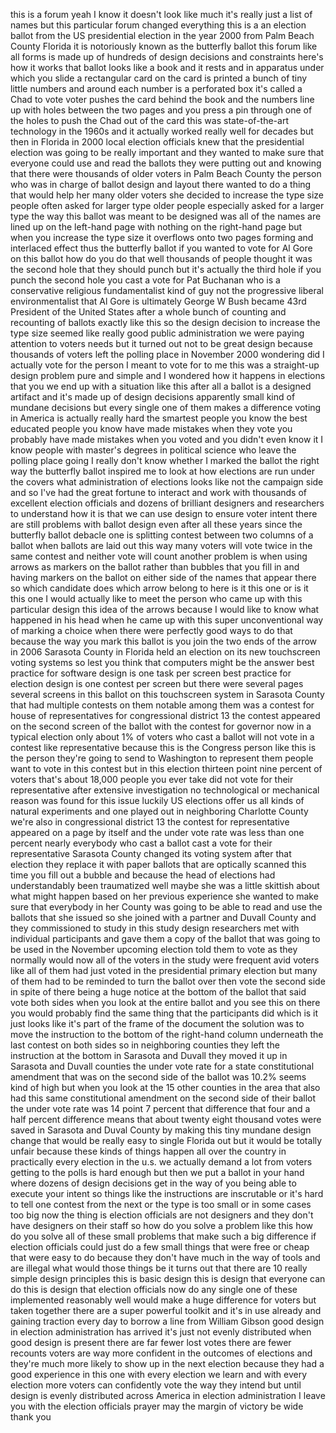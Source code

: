 
this is a forum yeah I know it doesn&#39;t
look like much it&#39;s really just a list
of names but this particular forum
changed everything this is a an election
ballot from the US presidential election
in the year 2000 from Palm Beach County
Florida it is notoriously known as the
butterfly ballot this forum like all
forms is made up of hundreds of design
decisions and constraints here&#39;s how it
works that ballot looks like a book and
it rests and in apparatus under which
you slide a rectangular card on the card
is printed a bunch of tiny little
numbers and around each number is a
perforated box it&#39;s called a Chad to
vote voter pushes the card behind the
book and the numbers line up with holes
between the two pages and you press a
pin through one of the holes to push the
Chad out of the card this was
state-of-the-art technology in the 1960s
and it actually worked really well for
decades but then in Florida in 2000
local election officials knew that the
presidential election was going to be
really important and they wanted to make
sure that everyone could use and read
the ballots they were putting out and
knowing that there were thousands of
older voters in Palm Beach County the
person who was in charge of ballot
design and layout there wanted to do a
thing that would help her many older
voters she decided to increase the type
size people often asked for larger type
older people especially asked for a
larger type the way this ballot was
meant to be designed was all of the
names are lined up on the left-hand page
with nothing on the right-hand page but
when you increase the type size it
overflows onto two pages forming and
interlaced effect thus the butterfly
ballot if you wanted to vote for Al Gore
on this ballot how do you do that well
thousands of people thought it was the
second hole that they should punch but
it&#39;s actually the third hole if you
punch the second hole you cast a vote
for Pat Buchanan who is a conservative
religious fundamentalist kind of guy
not the progressive liberal
environmentalist that Al Gore is
ultimately George W Bush became 43rd
President of the United States after a
whole bunch of counting and recounting
of ballots exactly like this so the
design decision to increase the type
size seemed like really good public
administration we were paying attention
to voters needs but it turned out not to
be great design because thousands of
voters left the polling place in
November 2000 wondering did I actually
vote for the person I meant to vote for
to me this was a straight-up design
problem pure and simple and I wondered
how it happens in elections that you we
end up with a situation like this after
all a ballot is a designed artifact and
it&#39;s made up of design decisions
apparently small kind of mundane
decisions but every single one of them
makes a difference
voting in America is actually really
hard the smartest people you know the
best educated people you know have made
mistakes when they vote you probably
have made mistakes when you voted and
you didn&#39;t even know it I know people
with master&#39;s degrees in political
science who leave the polling place
going I really don&#39;t know whether I
marked the ballot the right way the
butterfly ballot inspired me to look at
how elections are run under the covers
what administration of elections looks
like not the campaign side and so I&#39;ve
had the great fortune to interact and
work with thousands of excellent
election officials and dozens of
brilliant designers and researchers to
understand how it is that we can use
design to ensure voter intent there are
still problems with ballot design even
after all these years since the
butterfly ballot debacle one is
splitting contest between two columns of
a ballot when ballots are laid out this
way many voters will vote twice in the
same contest and neither vote will count
another problem is when using arrows as
markers on the ballot rather than
bubbles that you fill in and having
markers on the ballot on either side of
the names that appear there so which
candidate does which arrow belong to
here is it this one or is it this one I
would actually like to meet the person
who came up with this particular design
this idea of the arrows because I would
like to know what happened in his head
when he came up with this super
unconventional way of marking a choice
when there were perfectly good ways to
do that because the way you mark this
ballot is you join the two ends of the
arrow in 2006 Sarasota County in Florida
held an election on its new touchscreen
voting systems so lest you think that
computers might be the answer best
practice for software design is one task
per screen best practice for election
design is one contest per screen but
there were several pages several screens
in this ballot on this touchscreen
system in Sarasota County that had
multiple contests on them notable among
them was a contest for house of
representatives for congressional
district 13 the contest appeared on the
second screen of the ballot with the
contest for governor now in a typical
election only about 1% of voters who
cast a ballot will not vote in a contest
like representative because this is the
Congress person like this is the person
they&#39;re going to send to Washington to
represent them people want to vote in
this contest but in this election
thirteen point nine percent of voters
that&#39;s about 18,000 people you ever take
did not vote for their representative
after extensive investigation no
technological or mechanical reason was
found for this issue
luckily US elections offer us all kinds
of natural experiments and one played
out in neighboring Charlotte County
we&#39;re also in congressional district 13
the contest for representative appeared
on a page by itself and the under vote
rate was less than one percent nearly
everybody who cast a ballot cast a vote
for their representative Sarasota County
changed its voting system after that
election they replace it with paper
ballots that are optically scanned this
time you fill out a bubble and because
the head of elections had understandably
been traumatized well maybe she was a
little skittish about what might happen
based on her previous experience she
wanted to make sure that everybody in
her County was going to be able to read
and use the ballots that she issued so
she joined with a partner and Duvall
County and they commissioned to study in
this study design researchers met with
individual participants and gave them a
copy of the ballot that was going to be
used in the November upcoming election
told them to vote as they normally would
now all of the voters in the study were
frequent avid voters like all of them
had just voted in the presidential
primary election
but many of them had to be reminded to
turn the ballot over then vote the
second side
in spite of there being a huge notice at
the bottom of the ballot that said vote
both sides when you look at the entire
ballot and you see this on there you
would probably find the same thing that
the participants did which is it just
looks like it&#39;s part of the frame of the
document the solution was to move the
instruction to the bottom of the
right-hand column underneath the last
contest on both sides so in neighboring
counties they left the instruction at
the bottom in Sarasota and Duvall they
moved it up in Sarasota and Duvall
counties the under vote rate for a state
constitutional amendment that was on the
second side of the ballot was 10.2%
seems kind of high but when you look at
the 15 other counties in the area that
also had this same constitutional
amendment on the second side of their
ballot the under vote rate was 14 point
7 percent that difference that four and
a half percent difference means that
about twenty eight thousand votes were
saved in Sarasota and Duval County by
making this tiny mundane design change
that would be really easy to single
Florida out but it would be totally
unfair because these kinds of things
happen all over the country in
practically every election in the u.s.
we actually demand a lot from voters
getting to the polls is hard enough but
then we put a ballot in your hand where
dozens of design decisions get in the
way of you being able to execute your
intent so things like the instructions
are inscrutable or it&#39;s hard to tell one
contest from the next or the type is too
small or in some cases too big now the
thing is
election officials are not designers and
they don&#39;t have designers on their staff
so how do you solve a problem like this
how do you solve all of these small
problems that make such a big difference
if election officials could just do a
few small things that were free or cheap
that were easy to do because they don&#39;t
have much in the way of tools and are
illegal what would those things be it
turns out that there are 10 really
simple design principles this is basic
design this is design that everyone can
do this is design that election
officials now do any single one of these
implemented reasonably well would make a
huge difference for voters but taken
together there are a super powerful
toolkit and it&#39;s in use already and
gaining traction every day to borrow a
line from William Gibson good design in
election administration has arrived it&#39;s
just not evenly distributed when good
design is present there are far fewer
lost votes there are fewer recounts
voters are way more confident in the
outcomes of elections and they&#39;re much
more likely to show up in the next
election because they had a good
experience in this one with every
election we learn and with every
election more voters can confidently
vote the way they intend but until
design is evenly distributed across
America in election administration I
leave you with the election officials
prayer may the margin of victory be wide
thank you
